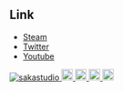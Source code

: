 ## Link
- [Steam](https://store.steampowered.com/curator/38927102)
- [Twitter](https://twitter.com/sakastudio_)
- [Youtube](https://www.youtube.com/channel/UCc7Dqe2967Vl7DtKNv0QshA)


<p align="left"> 
  <a href="https://github.com/sakastudio/sakastudio/">
    <img src="https://komarev.com/ghpvc/?username=sakastudio" alt="sakastudio" />
  </a>
  <a href="http://twitter.com/sakastudio_">
    <img height="20" src="https://img.shields.io/twitter/follow/sakastudio_?label=Twitter&logo=twitter&style=flat" />
  </a>
  <a href="https://github.com/sakastudio">
    <img height="20" src="https://img.shields.io/github/followers/sakastudio?label=follow&logo=github&style=flat" />
  </a>
  <a href="http://qiita.com/sakastudio_">
    <img height="20" src="https://qiita-badge.apiapi.app/s/sakastudio_/posts.svg" />
  </a>
  <//qiita.com/sakastudio_">
    <img height="20" src="https://qiita-badge.apiapi.app/s/sakastudio_/contributions.svg" />
  </a>
</p>
